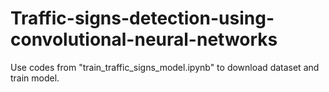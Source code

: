 # Traffic-signs-detection-using-convolutional-neural-networks
Use codes from "train_traffic_signs_model.ipynb" to download dataset and train model.

